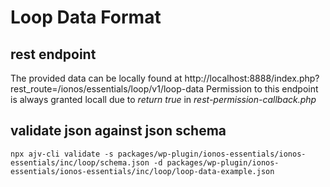 # Loop Data Format

## rest endpoint

The provided data can be locally found at
http://localhost:8888/index.php?rest_route=/ionos/essentials/loop/v1/loop-data
Permission to this endpoint is always granted locall due to _return true_ in _rest-permission-callback.php_

## validate json against json schema

`npx ajv-cli validate -s packages/wp-plugin/ionos-essentials/ionos-essentials/inc/loop/schema.json -d packages/wp-plugin/ionos-essentials/ionos-essentials/inc/loop/loop-data-example.json`
